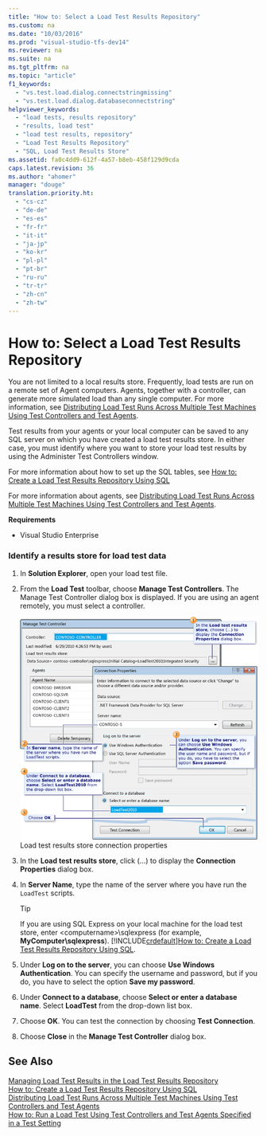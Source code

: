 ```yaml
---
title: "How to: Select a Load Test Results Repository"
ms.custom: na
ms.date: "10/03/2016"
ms.prod: "visual-studio-tfs-dev14"
ms.reviewer: na
ms.suite: na
ms.tgt_pltfrm: na
ms.topic: "article"
f1_keywords: 
  - "vs.test.load.dialog.connectstringmissing"
  - "vs.test.load.dialog.databaseconnectstring"
helpviewer_keywords: 
  - "load tests, results repository"
  - "results, load test"
  - "load test results, repository"
  - "Load Test Results Repository"
  - "SQL, Load Test Results Store"
ms.assetid: fa0c4dd9-612f-4a57-b8eb-458f129d9cda
caps.latest.revision: 36
ms.author: "ahomer"
manager: "douge"
translation.priority.ht: 
  - "cs-cz"
  - "de-de"
  - "es-es"
  - "fr-fr"
  - "it-it"
  - "ja-jp"
  - "ko-kr"
  - "pl-pl"
  - "pt-br"
  - "ru-ru"
  - "tr-tr"
  - "zh-cn"
  - "zh-tw"
---
```

# How to: Select a Load Test Results Repository
You are not limited to a local results store. Frequently, load tests are run on a remote set of Agent computers. Agents, together with a controller, can generate more simulated load than any single computer. For more information, see [Distributing Load Test Runs Across Multiple Test Machines Using Test Controllers and Test Agents](../test/distributing-load-test-runs-across-multiple-test-machines-using-test-controllers-and-test-agents.md).  
  
 Test results from your agents or your local computer can be saved to any SQL server on which you have created a load test results store. In either case, you must identify where you want to store your load test results by using the Administer Test Controllers window.  
  
 For more information about how to set up the SQL tables, see [How to: Create a Load Test Results Repository Using SQL](../test/how-to--create-a-load-test-results-repository-using-sql.md)  
  
 For more information about agents, see [Distributing Load Test Runs Across Multiple Test Machines Using Test Controllers and Test Agents](../test/distributing-load-test-runs-across-multiple-test-machines-using-test-controllers-and-test-agents.md).  
  
 **Requirements**  
  
-   Visual Studio Enterprise  
  
### Identify a results store for load test data  
  
1.  In **Solution Explorer**, open your load test file.  
  
2.  From the **Load Test** toolbar, choose **Manage Test Controllers**. The Manage Test Controller dialog box is displayed. If you are using an agent remotely, you must select a controller.  
  
     ![Load test results store connection properties](../test/media/loadtestconnectionproperties.png "LoadTestConnectionProperties")  
Load test results store connection properties  
  
3.  In the **Load test results store**, click (…) to display the **Connection Properties** dialog box.  
  
4.  In **Server Name**, type the name of the server where you have run the `LoadTest` scripts.  
  
    > [!TIP]
    >  If you are using SQL Express on your local machine for the load test store, enter \<computername>\sqlexpress (for example, **MyComputer\sqlexpress**). [!INCLUDE[crdefault](../codequality/includes/crdefault_md.md)][How to: Create a Load Test Results Repository Using SQL](../test/how-to--create-a-load-test-results-repository-using-sql.md).  
  
5.  Under **Log on to the server**, you can choose **Use Windows Authentication**. You can specify the username and password, but if you do, you have to select the option **Save my password**.  
  
6.  Under **Connect to a database**, choose **Select or enter a database name**. Select **LoadTest** from the drop-down list box.  
  
7.  Choose **OK**. You can test the connection by choosing **Test Connection**.  
  
8.  Choose **Close** in the **Manage Test Controller** dialog box.  
  
## See Also  
 [Managing Load Test Results in the Load Test Results Repository](../test/managing-load-test-results-in-the-load-test-results-repository.md)   
 [How to: Create a Load Test Results Repository Using SQL](../test/how-to--create-a-load-test-results-repository-using-sql.md)   
 [Distributing Load Test Runs Across Multiple Test Machines Using Test Controllers and Test Agents](../test/distributing-load-test-runs-across-multiple-test-machines-using-test-controllers-and-test-agents.md)   
 [How to: Run a Load Test Using Test Controllers and Test Agents Specified in a Test Setting](../test_notintoc/how-to--run-a-load-test-using-test-controllers-and-test-agents-specified-in-a-test-setting.md)
